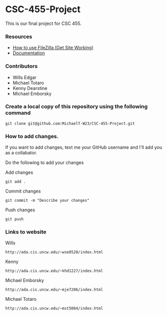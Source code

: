 # CSC-455-Project

This is our final project for CSC 455.

### Resources
- [How to use FileZilla (Get Site Working)](https://docs.google.com/document/d/1kDDiAZMdc4ov8fwqtlIZfRFJizsigh7ZSQzKRzeeSyw/edit?usp=sharing)
- [Documentation](https://docs.google.com/document/d/13sCgZgewMzvPzHC6DZ2im5wGZlEMc2C3UAfP15KJ5gY/edit?usp=sharing)

### Contributors
- Wills Edgar 
- Michael Totaro 
- Kenny Dearstine 
- Michael Emborsky

### Create a local copy of this repository using the following command 
```
git clone git@github.com:MichaelT-W23/CSC-455-Project.git
```

### How to add changes. 

If you want to add changes, text me your GitHub username 
and I'll add you as a collabator. 

Do the following to add your changes 

Add changes
```
git add .
```

Commit changes 
```
git commit -m "Describe your changes"
```

Push changes 
```
git push
```

### Links to website
Wills
```
http://ada.cis.uncw.edu/~wse8520/index.html
```

Kenny
```
http://ada.cis.uncw.edu/~khd1227/index.html
```

Michael Emborsky 
```
http://ada.cis.uncw.edu/~mje7206/index.html
```

Michael Totaro
```
http://ada.cis.uncw.edu/~mst5084/index.html
```